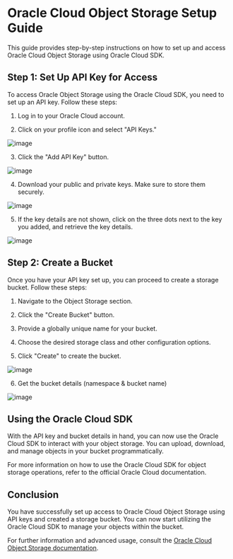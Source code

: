 # Oracle Cloud Object Storage Setup Guide

This guide provides step-by-step instructions on how to set up and access Oracle Cloud Object Storage using Oracle Cloud SDK.

## Step 1: Set Up API Key for Access

To access Oracle Object Storage using the Oracle Cloud SDK, you need to set up an API key. Follow these steps:

1. Log in to your Oracle Cloud account.

2. Click on your profile icon and select "API Keys."

![image](https://github.com/notnaveedkhan/oracle-bucket-example/assets/62374539/b74ca411-5044-4c3d-837e-1bb7737539d6)

3. Click the "Add API Key" button.

![image](https://github.com/notnaveedkhan/oracle-bucket-example/assets/62374539/dcb18b89-1b1f-4714-bfcf-071188c9c0b5)

4. Download your public and private keys. Make sure to store them securely.

![image](https://github.com/notnaveedkhan/oracle-bucket-example/assets/62374539/a7db4b02-e02f-4132-a88b-6a3f1c8989a0)

5. If the key details are not shown, click on the three dots next to the key you added, and retrieve the key details.

![image](https://github.com/notnaveedkhan/oracle-bucket-example/assets/62374539/271d961f-82b8-46c5-83da-9dadfa51899d)

## Step 2: Create a Bucket

Once you have your API key set up, you can proceed to create a storage bucket. Follow these steps:

1. Navigate to the Object Storage section.

2. Click the "Create Bucket" button.

3. Provide a globally unique name for your bucket.

4. Choose the desired storage class and other configuration options.

5. Click "Create" to create the bucket.

![image](https://github.com/notnaveedkhan/oracle-bucket-example/assets/62374539/6d36d884-08b9-4fb4-8b11-f0275fe2a90b)

6. Get the bucket details (namespace & bucket name)

![image](https://github.com/notnaveedkhan/oracle-bucket-example/assets/62374539/8e16baf5-3e09-4099-b346-f368bd4cace4)

## Using the Oracle Cloud SDK

With the API key and bucket details in hand, you can now use the Oracle Cloud SDK to interact with your object storage. You can upload, download, and manage objects in your bucket programmatically.

For more information on how to use the Oracle Cloud SDK for object storage operations, refer to the official Oracle Cloud documentation.

## Conclusion

You have successfully set up access to Oracle Cloud Object Storage using API keys and created a storage bucket. You can now start utilizing the Oracle Cloud SDK to manage your objects within the bucket.

For further information and advanced usage, consult the [Oracle Cloud Object Storage documentation](https://docs.oracle.com/en-us/iaas/Content/Object/Concepts/objectstorageoverview.htm).
